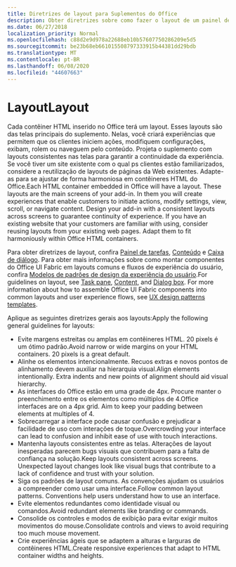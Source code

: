 ```yaml
---
title: Diretrizes de layout para Suplementos do Office
description: Obter diretrizes sobre como fazer o layout de um painel de tarefas ou de uma caixa de diálogo em um suplemento do Office.
ms.date: 06/27/2018
localization_priority: Normal
ms.openlocfilehash: c88d2e9d978a22688eb10b57607750286209e5d5
ms.sourcegitcommit: be23b68eb661015508797333915b44381dd29bdb
ms.translationtype: MT
ms.contentlocale: pt-BR
ms.lasthandoff: 06/08/2020
ms.locfileid: "44607663"
---
```

# <a name="layout"></a><span data-ttu-id="c373e-103">Layout</span><span class="sxs-lookup"><span data-stu-id="c373e-103">Layout</span></span>
<span data-ttu-id="c373e-p101">Cada contêiner HTML inserido no Office terá um layout. Esses layouts são das telas principais do suplemento. Nelas, você criará experiências que permitem que os clientes iniciem ações, modifiquem configurações, exibam, rolem ou naveguem pelo conteúdo. Projeta o suplemento com layouts consistentes nas telas para garantir a continuidade da experiência. Se você tiver um site existente com o qual ps clientes estão familiarizados, considere a reutilização de layouts de páginas da Web existentes. Adapte-as para se ajustar de forma harmoniosa em contêineres HTML do Office.</span><span class="sxs-lookup"><span data-stu-id="c373e-p101">Each HTML container embedded in Office will have a layout. These layouts are the main screens of your add-in. In them you will create experiences that enable customers to initiate actions, modify settings, view, scroll, or navigate content. Design your add-in with a consistent layouts across screens to guarantee continuity of experience. If you have an existing website that your customers are familiar with using, consider reusing layouts from your existing web pages. Adapt them to fit harmoniously within Office HTML containers.</span></span>

<span data-ttu-id="c373e-p102">Para obter diretrizes de layout, confira [Painel de tarefas](task-pane-add-ins.md), [Conteúdo](content-add-ins.md) e [Caixa de diálogo](dialog-boxes.md). Para obter mais informações sobre como montar componentes do Office UI Fabric em layouts comuns e fluxos de experiência do usuário, confira [Modelos de padrões de design da experiência do usuário](ux-design-pattern-templates.md).</span><span class="sxs-lookup"><span data-stu-id="c373e-p102">For guidelines on layout, see [Task pane](task-pane-add-ins.md), [Content](content-add-ins.md), and [Dialog box](dialog-boxes.md). For more information about how to assemble Office UI Fabric components into common layouts and user experience flows, see [UX design patterns templates](ux-design-pattern-templates.md).</span></span>

<span data-ttu-id="c373e-112">Aplique as seguintes diretrizes gerais aos layouts:</span><span class="sxs-lookup"><span data-stu-id="c373e-112">Apply the following general guidelines for layouts:</span></span>

*   <span data-ttu-id="c373e-p103">Evite margens estreitas ou amplas em contêineres HTML. 20 pixels é um ótimo padrão.</span><span class="sxs-lookup"><span data-stu-id="c373e-p103">Avoid narrow or wide margins on your HTML containers. 20 pixels is a great default.</span></span>
*   <span data-ttu-id="c373e-p104">Alinhe os elementos intencionalmente. Recuos extras e novos pontos de alinhamento devem auxiliar na hierarquia visual.</span><span class="sxs-lookup"><span data-stu-id="c373e-p104">Align elements intentionally. Extra indents and new points of alignment should aid visual hierarchy.</span></span>
*   <span data-ttu-id="c373e-p105">As interfaces do Office estão em uma grade de 4px. Procure manter o preenchimento entre os elementos como múltiplos de 4.</span><span class="sxs-lookup"><span data-stu-id="c373e-p105">Office interfaces are on a 4px grid. Aim to keep your padding between elements at multiples of 4.</span></span>
*   <span data-ttu-id="c373e-119">Sobrecarregar a interface pode causar confusão e prejudicar a facilidade de uso com interações de toque.</span><span class="sxs-lookup"><span data-stu-id="c373e-119">Overcrowding your interface can lead to confusion and inhibit ease of use with touch interactions.</span></span>
*   <span data-ttu-id="c373e-p106">Mantenha layouts consistentes entre as telas. Alterações de layout inesperadas parecem bugs visuais que contribuem para a falta de confiança na solução.</span><span class="sxs-lookup"><span data-stu-id="c373e-p106">Keep layouts consistent across screens. Unexpected layout changes look like visual bugs that contribute to a lack of confidence and trust with your solution.</span></span>
*   <span data-ttu-id="c373e-p107">Siga os padrões de layout comuns. As convenções ajudam os usuários a compreender como usar uma interface.</span><span class="sxs-lookup"><span data-stu-id="c373e-p107">Follow common layout patterns. Conventions help users understand how to use an interface.</span></span>
*   <span data-ttu-id="c373e-124">Evite elementos redundantes como identidade visual ou comandos.</span><span class="sxs-lookup"><span data-stu-id="c373e-124">Avoid redundant elements like branding or commands.</span></span>
*   <span data-ttu-id="c373e-125">Consolide os controles e modos de exibição para evitar exigir muitos movimentos do mouse.</span><span class="sxs-lookup"><span data-stu-id="c373e-125">Consolidate controls and views to avoid requiring too much mouse movement.</span></span>
*   <span data-ttu-id="c373e-126">Crie experiências ágeis que se adaptem a alturas e larguras de contêineres HTML.</span><span class="sxs-lookup"><span data-stu-id="c373e-126">Create responsive experiences that adapt to HTML container widths and heights.</span></span>
